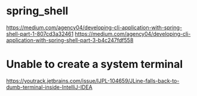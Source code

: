 # spring_shell

https://medium.com/agency04/developing-cli-application-with-spring-shell-part-1-807cd3a32461
https://medium.com/agency04/developing-cli-application-with-spring-shell-part-3-b4c247fdf558

# Unable to create a system terminal
https://youtrack.jetbrains.com/issue/IJPL-104659/JLine-falls-back-to-dumb-terminal-inside-IntelliJ-IDEA